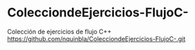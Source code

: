 # ColecciondeEjercicios-FlujoC-
Colección de ejercicios de flujo C++
https://github.com/nquinbla/ColecciondeEjercicios-FlujoC-.git
